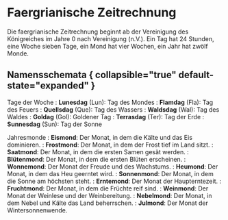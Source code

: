 # Faergrianische Zeitrechnung

Die faergrianische Zeitrechnung beginnt ab der Vereinigung des Königreiches im Jahre 0 nach Vereinigung (n.V.).
Ein Tag hat 24 Stunden, eine Woche sieben Tage, ein Mond hat vier Wochen, ein Jahr hat zwölf Monde.

## Namensschemata { collapsible="true" default-state="expanded" }

Tage der Woche
: **Lunesdag** (Lun): Tag des Mondes
: **Flamdag** (Fla): Tag des Feuers
: **Quellsdag** (Que): Tag des Wassers
: **Waldsdag** (Wal): Tag des Waldes
: **Goldag** (Gol): Goldener Tag
: **Terrasdag** (Ter): Tag der Erde
: **Sunnesdag** (Sun): Tag der Sonne

Jahresmonde
: **Eismond**: Der Monat, in dem die Kälte und das Eis dominieren.
: **Frostmond**: Der Monat, in dem der Frost tief im Land sitzt.
: **Saatmond**: Der Monat, in dem die ersten Samen gesät werden.
: **Blütenmond**: Der Monat, in dem die ersten Blüten erscheinen.
: **Wonnemond**: Der Monat der Freude und des Wachstums.
: **Heumond**: Der Monat, in dem das Heu geerntet wird.
: **Sonnenmond**: Der Monat, in dem die Sonne am höchsten steht.
: **Erntemond**: Der Monat der Haupterntezeit.
: **Fruchtmond**: Der Monat, in dem die Früchte reif sind.
: **Weinmond**: Der Monat der Weinlese und der Weinbereitung.
: **Nebelmond**: Der Monat, in dem Nebel und Kälte das Land beherrschen.
: **Julmond**: Der Monat der Wintersonnenwende.